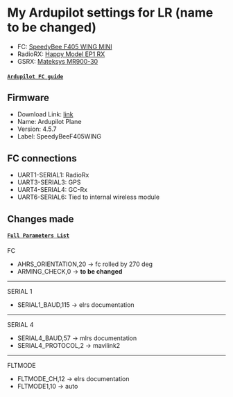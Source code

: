# My Ardupilot settings for LR (name to be changed)

- FC: [SpeedyBee F405 WING MINI](https://www.speedybee.com/speedybee-f405-wing-mini-fixed-wing-flight-controller)
- RadioRX:
  [Happy Model EP1 RX](https://www.happymodel.cn/index.php/2021/04/10/happymodel-2-4g-expresslrs-elrs-nano-series-receiver-module-pp-rx-ep1-rx-ep2-rx/)
- GSRX: [Mateksys MR900-30](https://www.mateksys.com/?portfolio=mr900-30)

#### [`Ardupilot FC guide`](https://ardupilot.org/plane/docs/common-speedybeef405wing.html)

## Firmware

- Download Link:
  [link](https://firmware.ardupilot.org/Plane/stable-4.5.7/SpeedyBeeF405WING/)
- Name: Ardupilot Plane
- Version: 4.5.7
- Label: SpeedyBeeF405WING

## FC connections

- UART1-SERIAL1: RadioRx
- UART3-SERIAL3: GPS
- UART4-SERIAL4: GC-Rx
- UART6-SERIAL6: Tied to internal wireless module

## Changes made
#### [`Full Parameters List`](https://ardupilot.org/plane/docs/parameters.html)

FC
- AHRS_ORIENTATION,20 -> fc rolled by 270 deg
- ARMING_CHECK,0 -> **to be changed**
---
SERIAL 1
- SERIAL1_BAUD,115 -> elrs documentation
---
SERIAL 4
- SERIAL4_BAUD,57 -> mlrs documentation
- SERIAL4_PROTOCOL,2 -> mavilink2
---
FLTMODE
- FLTMODE_CH,12 -> elrs documentation
- FLTMODE1,10 -> auto
